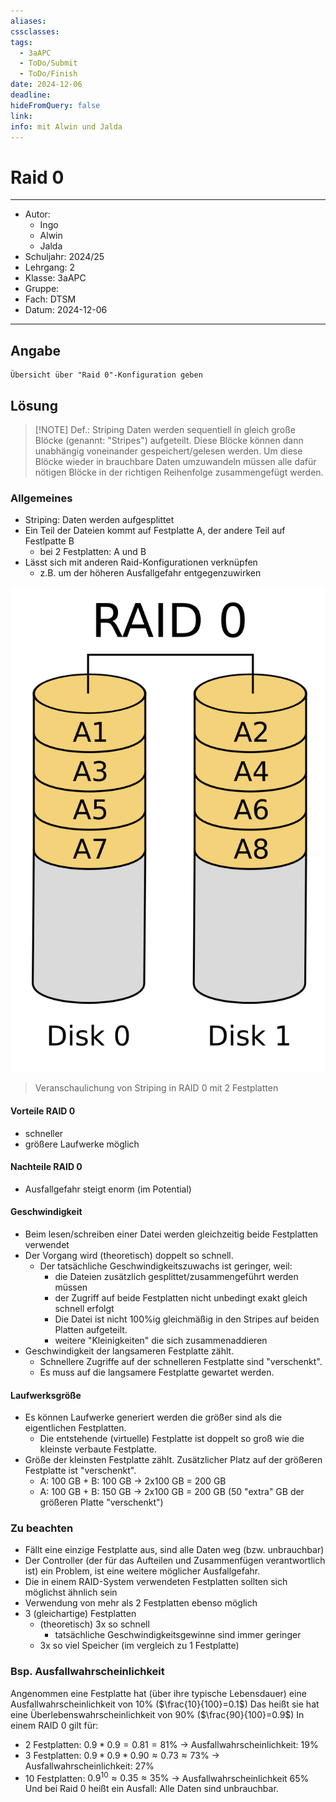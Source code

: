 ```yaml
---
aliases: 
cssclasses: 
tags:
  - 3aAPC
  - ToDo/Submit
  - ToDo/Finish
date: 2024-12-06
deadline: 
hideFromQuery: false
link: 
info: mit Alwin und Jalda
---
```


# Raid 0
---
- Autor: 
	- Ingo
	- Alwin
	- Jalda
- Schuljahr: 2024/25
- Lehrgang: 2
- Klasse: 3aAPC
- Gruppe: 
- Fach: DTSM
- Datum: 2024-12-06
---
## Angabe

```
Übersicht über "Raid 0"-Konfiguration geben
```
## Lösung

> [!NOTE] Def.: Striping
> Daten werden sequentiell in gleich große Blöcke (genannt: "Stripes") aufgeteilt.
> Diese Blöcke können dann unabhängig voneinander gespeichert/gelesen werden.
> Um diese Blöcke wieder in brauchbare Daten umzuwandeln müssen alle dafür nötigen Blöcke in der richtigen Reihenfolge zusammengefügt werden.
### Allgemeines
- Striping: Daten werden aufgesplittet
- Ein Teil der Dateien kommt auf Festplatte A, der andere Teil auf Festlpatte B 
	- bei 2 Festplatten: A und B
- Lässt sich mit anderen Raid-Konfigurationen verknüpfen
	- z.B. um der höheren Ausfallgefahr entgegenzuwirken

![](attachment/f5b51187635bcde99be6260ea0238fac.png)
> Veranschaulichung von Striping in RAID 0 mit 2 Festplatten
#### Vorteile RAID 0
- schneller
- größere Laufwerke möglich
#### Nachteile RAID 0
- Ausfallgefahr steigt enorm (im Potential)
#### Geschwindigkeit
- Beim lesen/schreiben einer Datei werden gleichzeitig beide Festplatten verwendet 
- Der Vorgang wird (theoretisch) doppelt so schnell.
	- Der tatsächliche Geschwindigkeitszuwachs ist geringer, weil:
		- die Dateien zusätzlich gesplittet/zusammengeführt werden müssen
		- der Zugriff auf beide Festplatten nicht unbedingt exakt gleich schnell erfolgt
		- Die Datei ist nicht 100%ig gleichmäßig in den Stripes auf beiden Platten aufgeteilt.
		- weitere "Kleinigkeiten" die sich zusammenaddieren
- Geschwindigkeit der langsameren Festplatte zählt. 
	- Schnellere Zugriffe auf der schnelleren Festplatte sind "verschenkt".
	- Es muss auf die langsamere Festplatte gewartet werden.
#### Laufwerksgröße
- Es können Laufwerke generiert werden die größer sind als die eigentlichen Festplatten.
	- Die entstehende (virtuelle) Festplatte ist doppelt so groß wie die kleinste verbaute Festplatte.
- Größe der kleinsten Festplatte zählt. Zusätzlicher Platz auf der größeren Festplatte ist "verschenkt".
	- A: 100 GB + B: 100 GB -> 2x100 GB  = 200 GB
	- A: 100 GB + B: 150 GB -> 2x100 GB = 200 GB (50 "extra" GB der größeren Platte "verschenkt")
### Zu beachten
- Fällt eine einzige Festplatte aus, sind alle Daten weg (bzw. unbrauchbar)
- Der Controller (der für das Aufteilen und Zusammenfügen verantwortlich ist) ein Problem, ist eine weitere möglicher Ausfallgefahr.
- Die in einem RAID-System verwendeten Festplatten sollten sich möglichst ähnlich sein
- Verwendung von mehr als 2 Festplatten ebenso möglich
- 3 (gleichartige) Festplatten
	- (theoretisch) 3x so schnell
		- tatsächliche Geschwindigkeitsgewinne sind immer geringer
	- 3x so viel Speicher (im vergleich zu 1 Festplatte)
### Bsp. Ausfallwahrscheinlichkeit
Angenommen eine Festplatte hat (über ihre typische Lebensdauer) eine Ausfallwahrscheinlichkeit von 10% ($\frac{10}{100}=0.1$)
Das heißt sie hat eine Überlebenswahrscheinlichkeit von 90% ($\frac{90}{100}=0.9$)
In einem RAID 0 gilt für:
- 2 Festplatten: $0.9 * 0.9 = 0.81 = 81 \%$ -> Ausfallwahrscheinlichkeit: 19%
- 3 Festplatten: $0.9 * 0.9 * 0.90 \approx 0.73 \approx 73 \%$ -> Ausfallwahrscheinlichkeit: 27%
- 10 Festplatten: $0.9^{10} \approx 0.35 \approx 35\%$ -> Ausfallwahrscheinlichkeit 65%
Und bei Raid 0 heißt ein Ausfall: Alle Daten sind unbrauchbar.

